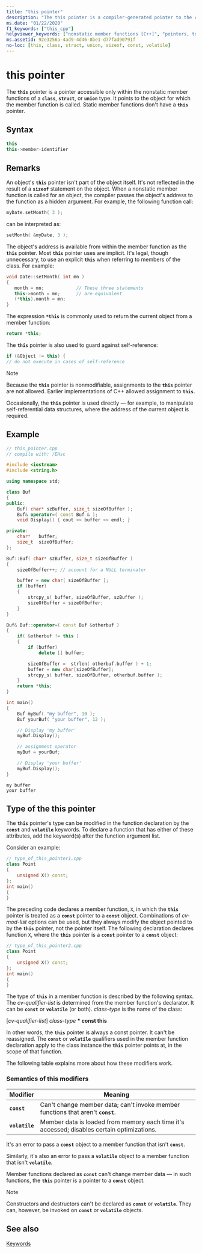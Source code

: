 ```yaml
---
title: "this pointer"
description: "The this pointer is a compiler-generated pointer to the current object in nonstatic member functions."
ms.date: "01/22/2020"
f1_keywords: ["this_cpp"]
helpviewer_keywords: ["nonstatic member functions [C++]", "pointers, to class instance", "this pointer"]
ms.assetid: 92e3256a-4ad9-4d46-8be1-d77fad90791f
no-loc: [this, class, struct, union, sizeof, const, volatile]
---
```

# this pointer

The **`this`** pointer is a pointer accessible only within the nonstatic member functions of a **`class`**, **`struct`**, or **`union`** type. It points to the object for which the member function is called. Static member functions don't have a **`this`** pointer.

## Syntax

```cpp
this
this->member-identifier
```

## Remarks

An object's **`this`** pointer isn't part of the object itself. It's not reflected in the result of a **`sizeof`** statement on the object. When a nonstatic member function is called for an object, the compiler passes the object's address to the function as a hidden argument. For example, the following function call:

```cpp
myDate.setMonth( 3 );
```

can be interpreted as:

```cpp
setMonth( &myDate, 3 );
```

The object's address is available from within the member function as the **`this`** pointer. Most **`this`** pointer uses are implicit. It's legal, though unnecessary, to use an explicit **`this`** when referring to members of the class. For example:

```cpp
void Date::setMonth( int mn )
{
   month = mn;            // These three statements
   this->month = mn;      // are equivalent
   (*this).month = mn;
}
```

The expression **`*this`** is commonly used to return the current object from a member function:

```cpp
return *this;
```

The **`this`** pointer is also used to guard against self-reference:

```cpp
if (&Object != this) {
// do not execute in cases of self-reference
```

> [!NOTE]
> Because the **`this`** pointer is nonmodifiable, assignments to the **`this`** pointer are not allowed. Earlier implementations of C++ allowed assignment to **`this`**.

Occasionally, the **`this`** pointer is used directly — for example, to manipulate self-referential data structures, where the address of the current object is required.

## Example

```cpp
// this_pointer.cpp
// compile with: /EHsc

#include <iostream>
#include <string.h>

using namespace std;

class Buf
{
public:
    Buf( char* szBuffer, size_t sizeOfBuffer );
    Buf& operator=( const Buf & );
    void Display() { cout << buffer << endl; }

private:
    char*   buffer;
    size_t  sizeOfBuffer;
};

Buf::Buf( char* szBuffer, size_t sizeOfBuffer )
{
    sizeOfBuffer++; // account for a NULL terminator

    buffer = new char[ sizeOfBuffer ];
    if (buffer)
    {
        strcpy_s( buffer, sizeOfBuffer, szBuffer );
        sizeOfBuffer = sizeOfBuffer;
    }
}

Buf& Buf::operator=( const Buf &otherbuf )
{
    if( &otherbuf != this )
    {
        if (buffer)
            delete [] buffer;

        sizeOfBuffer =  strlen( otherbuf.buffer ) + 1;
        buffer = new char[sizeOfBuffer];
        strcpy_s( buffer, sizeOfBuffer, otherbuf.buffer );
    }
    return *this;
}

int main()
{
    Buf myBuf( "my buffer", 10 );
    Buf yourBuf( "your buffer", 12 );

    // Display 'my buffer'
    myBuf.Display();

    // assignment operator
    myBuf = yourBuf;

    // Display 'your buffer'
    myBuf.Display();
}
```

```Output
my buffer
your buffer
```

## Type of the this pointer

The **`this`** pointer's type can be modified in the function declaration by the **`const`** and **`volatile`** keywords. To declare a function that has either of these attributes, add the keyword(s) after the function argument list.

Consider an example:

```cpp
// type_of_this_pointer1.cpp
class Point
{
    unsigned X() const;
};
int main()
{
}
```

The preceding code declares a member function, `X`, in which the **`this`** pointer is treated as a **`const`** pointer to a **`const`** object. Combinations of *cv-mod-list* options can be used, but they always modify the object pointed to by the **`this`** pointer, not the pointer itself. The following declaration declares function `X`, where the **`this`** pointer is a **`const`** pointer to a **`const`** object:

```cpp
// type_of_this_pointer2.cpp
class Point
{
    unsigned X() const;
};
int main()
{
}
```

The type of **`this`** in a member function is described by the following syntax. The *cv-qualifier-list* is determined from the member function's declarator. It can be **`const`** or **`volatile`** (or both). *class-type* is the name of the class:

[*cv-qualifier-list*] *class-type* **\* const this**

In other words, the **`this`** pointer is always a const pointer. It can't be reassigned.  The **`const`** or **`volatile`** qualifiers used in the member function declaration apply to the class instance the **`this`** pointer points at, in the scope of that function.

The following table explains more about how these modifiers work.

### Semantics of this modifiers

|Modifier|Meaning|
|--------------|-------------|
|**`const`**|Can't change member data; can't invoke member functions that aren't **`const`**.|
|**`volatile`**|Member data is loaded from memory each time it's accessed; disables certain optimizations.|

It's an error to pass a **`const`** object to a member function that isn't **`const`**.

Similarly, it's also an error to pass a **`volatile`** object to a member function that isn't **`volatile`**.

Member functions declared as **`const`** can't change member data — in such functions, the **`this`** pointer is a pointer to a **`const`** object.

> [!NOTE]
> Constructors and destructors can't be declared as **`const`** or **`volatile`**. They can, however, be invoked on **`const`** or **`volatile`** objects.

## See also

[Keywords](../cpp/keywords-cpp.md)

